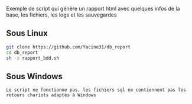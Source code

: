 
Exemple de script qui génère un rapport html avec quelques infos de la base, les fichiers, les logs et les sauvegardes

## Sous Linux
```bash
git clone https://github.com/Yacine31/db_report
cd db_report
sh -x rapport_bdd.sh
```
## Sous Windows
```info
Le script ne fonctionne pas, les fichiers sql ne contiennent pas les retours chariots adaptés à Windows
```
